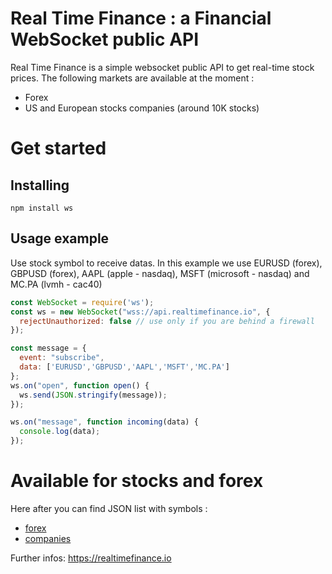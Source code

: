 # Real Time Finance : a Financial WebSocket public API

Real Time Finance is a simple websocket public API to get real-time stock prices.
The following markets are available at the moment :

- Forex
- US and European stocks companies (around 10K stocks)

# Get started

## Installing

```
npm install ws
```

## Usage example

Use stock symbol to receive datas. In this example we use EURUSD (forex), GBPUSD (forex), AAPL (apple - nasdaq), MSFT (microsoft - nasdaq) and MC.PA (lvmh - cac40)
```javascript
const WebSocket = require('ws');
const ws = new WebSocket("wss://api.realtimefinance.io", {
  rejectUnauthorized: false // use only if you are behind a firewall
});

const message = {
  event: "subscribe",
  data: ['EURUSD','GBPUSD','AAPL','MSFT','MC.PA']
};
ws.on("open", function open() {
  ws.send(JSON.stringify(message));
});

ws.on("message", function incoming(data) {
  console.log(data);
});
```

# Available for stocks and forex

Here after you can find JSON list with symbols :

- [forex][forex]
- [companies][companies]


Further infos: https://realtimefinance.io

[forex]: ./pairs_list.json
[companies]: ./companies_list.json
